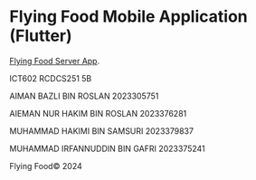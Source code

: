 # Flying Food Mobile Application (Flutter)

[Flying Food Server App](https://github.com/FlyingTrowel/flying-food-be).

ICT602
RCDCS251 5B

AIMAN BAZLI BIN ROSLAN 2023305751

AIEMAN NUR HAKIM BIN ROSLAN 2023376281

MUHAMMAD HAKIMI BIN SAMSURI 2023379837

MUHAMMAD IRFANNUDDIN BIN GAFRI 2023375241

Flying Food© 2024
